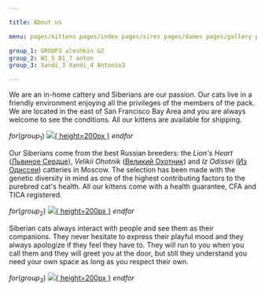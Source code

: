 ```yaml
---

title: About us

menu: pages/kittens pages/index pages/sires pages/dames pages/gallery pages/retired pages/contact pages/breed

group_1: GROUP3 aleshkin G2
group_2: W1_5 B1_7 anton
group_3: Xandi_3 Xandi_4 Antonio3

---
```



We are an in-home cattery and Siberians are our passion. Our cats live in a friendly environment enjoying all the privileges of the members of the pack. We are located in the east of San Francisco Bay Area and you are always welcome to see the conditions. All our kittens are available for shipping.


$for(group_1)$ [![](images/index/$body$.jpg){ height=200px }](images/index/$body$.jpg) $endfor$


Our Siberians come from the best Russian breeders:
the _Lion's Heart_ ([Львиное Сердце](http://www.lvinserdce.ru/)),
_Velikii Ohotnik_ ([Великий Охотник](http://velikiiohotnik.narod.ru/)) and
_Iz Odissei_ ([Из Одиссеи](http://izodissei.ru/))
catteries in Moscow.
The selection has been made with the genetic diversity in mind as one of the highest contributing factors to the purebred cat's health. All our kittens come with a health guarantee, CFA and TICA registered.


$for(group_2)$ [![](images/index/$body$.jpg){ height=200px }](images/index/$body$.jpg) $endfor$


Siberian cats always interact with people and see them as their companions. They never hesitate to express their playful mood and they always apologize if they feel they have to. They will run to you when you call them and they will greet you at the door, but still they understand you need your own space as long as you respect their own.


$for(group_3)$ [![](images/index/$body$.jpg){ height=200px }](images/index/$body$.jpg) $endfor$
